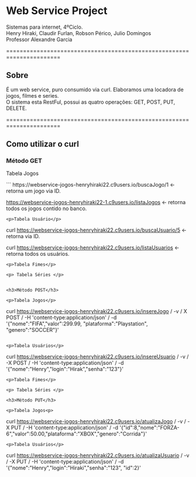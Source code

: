 <h1>Web Service Project</h1>

Sistemas para internet, 4ºCiclo. <br>
Henry Hiraki, Claudir Furlan, Robson Périco, Julio Domingos<br>
Professor Alexandre Garcia

======================================================================
<h2>Sobre</h2>
É um web service, puro consumido via curl. Elaboramos uma locadora de jogos, filmes e series.<br>
O sistema esta RestFul, possui as quatro operações: GET, POST, PUT, DELETE.

======================================================================
<h2>Como utilizar o curl</h2>

<h3>Método GET</h3>

<p>Tabela Jogos</p>
```
https://webservice-jogos-henryhiraki22.c9users.io/buscaJogo/1 <- retorna um jogo via ID.

https://webservice-jogos-henryhiraki22-1.c9users.io/listaJogos    <- retorna todos os jogos contido no banco.

```
<p>Tabela Usuário</p>

```
curl https://webservice-jogos-henryhiraki22.c9users.io/buscaUsuario/5 <- retorna via ID.

curl https://webservice-jogos-henryhiraki22.c9users.io/listaUsuarios <- retorna todos os usuários.

```
<p>Tabela Fimes</p>

```


```
<p> Tabela Séries </p>

```


```

<h3>Método POST</h3>

<p>Tabela Jogos</p>

```
curl https://webservice-jogos-henryhiraki22.c9users.io/insereJogo / -v / X POST / -H 'content-type:application/json' / -d '{"nome":"FIFA","valor":299.99, "plataforma":"Playstation", "genero":"SOCCER"}' 
```

<p>Tabela Usuários</p>
```
curl https://webservice-jogos-henryhiraki22.c9users.io/insereUsuario / -v / -X POST / -H 'content-type:application/json' / -d '{"nome":"Henry","login":"Hirak","senha":"123"}'
```
<p>Tabela Fimes</p>
```

```
<p> Tabela Séries </p>
```

```
<h3>Método PUT</h3>

<p>Tabela Jogos<p>
```
curl https://webservice-jogos-henryhiraki22.c9users.io/atualizaJogo / -v / -X PUT / -H 'content-type:application/json' / -d '{"id":8,"nome":"FORZA-6","valor":50.00,"plataforma":"XBOX","genero":"Corrida"}'
```
<p>Tabela Usuários</p>
```
curl https://webservice-jogos-henryhiraki22.c9users.io/atualizaUsuario / -v / -X PUT / -H 'content-type:application/json' / -d '{"nome":"Henry","login":"Hiraki","senha":"123", "id":2}'



```










